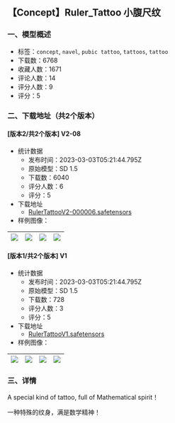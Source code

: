 ## 【Concept】Ruler_Tattoo 小腹尺纹
### 一、模型概述

- 标签：`concept`, `navel`, `pubic tattoo`, `tattoos`, `tattoo`
- 下载数：6768
- 收藏人数：1671
- 评论人数：14
- 评分人数：9
- 评分：5

### 二、下载地址（共2个版本）

#### [版本2/共2个版本] V2-08

- 统计数据
  - 发布时间：2023-03-03T05:21:44.795Z
  - 原始模型：SD 1.5
  - 下载数：6040
  - 评分人数：6
  - 评分：5
- 下载地址
  - [RulerTattooV2-000006.safetensors](https://civitai.com/api/download/models/17822)
- 样例图像：

| <img src="https://image.civitai.com/xG1nkqKTMzGDvpLrqFT7WA/53e2246f-83ed-4602-024c-9641c7ad8900/width=450/182383.jpeg" /> | <img src="https://image.civitai.com/xG1nkqKTMzGDvpLrqFT7WA/30c18e57-4ca6-4bdb-99fc-5bd2b7379b00/width=450/182382.jpeg" /> | <img src="https://image.civitai.com/xG1nkqKTMzGDvpLrqFT7WA/cb508b1d-9075-4904-a079-3521daecac00/width=450/182381.jpeg" /> | <img src="https://image.civitai.com/xG1nkqKTMzGDvpLrqFT7WA/43d66e7f-af05-4a7a-0432-62967ed53800/width=450/182380.jpeg" /> |
| ---- | ---- | ---- | ---- |

#### [版本1/共2个版本] V1

- 统计数据
  - 发布时间：2023-03-03T05:21:44.795Z
  - 原始模型：SD 1.5
  - 下载数：728
  - 评分人数：3
  - 评分：5
- 下载地址
  - [RulerTattooV1.safetensors](https://civitai.com/api/download/models/17400)
- 样例图像：

| <img src="https://image.civitai.com/xG1nkqKTMzGDvpLrqFT7WA/ee64d2b1-f3e7-421d-2d8f-e85355400a00/width=450/177122.jpeg" /> | <img src="https://image.civitai.com/xG1nkqKTMzGDvpLrqFT7WA/f893c44c-81a2-4b64-ce3b-1b9c6555f200/width=450/177121.jpeg" /> | <img src="https://image.civitai.com/xG1nkqKTMzGDvpLrqFT7WA/0667b89b-8541-42d5-2705-8628edb48d00/width=450/177067.jpeg" /> | <img src="https://image.civitai.com/xG1nkqKTMzGDvpLrqFT7WA/d7b9922f-8402-4e58-91c1-4636470f5300/width=450/177056.jpeg" /> |
| ---- | ---- | ---- | ---- |


### 三、详情
<p>A special kind of tattoo, full of Mathematical spirit！</p><p>一种特殊的纹身，满是数学精神！</p>